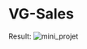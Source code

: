 # VG-Sales
Result:
![mini_projet](https://github.com/user-attachments/assets/0a7892e1-b635-417e-b3fd-447d3a6f7d3a)
